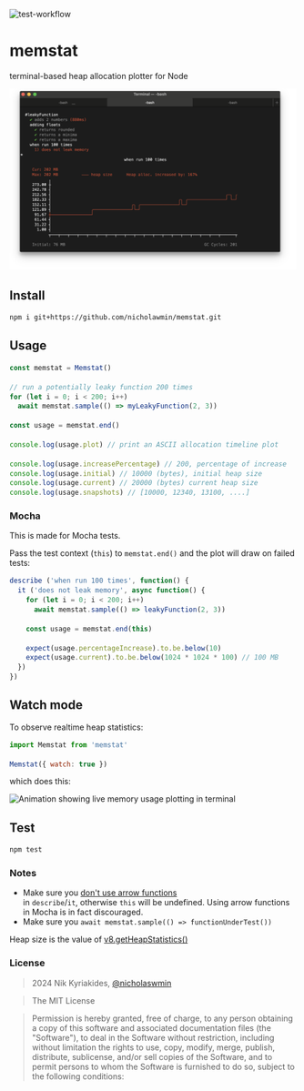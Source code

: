 ![test-workflow][test-workflow-badge]

# memstat

terminal-based heap allocation plotter for Node

![Mocha test with an ASCII plot timeline of the memory usage][demo]

## Install

```bash
npm i git+https://github.com/nicholawmin/memstat.git
```

## Usage

```js
const memstat = Memstat()

// run a potentially leaky function 200 times
for (let i = 0; i < 200; i++)
  await memstat.sample(() => myLeakyFunction(2, 3))

const usage = memstat.end()

console.log(usage.plot) // print an ASCII allocation timeline plot

console.log(usage.increasePercentage) // 200, percentage of increase
console.log(usage.initial) // 10000 (bytes), initial heap size
console.log(usage.current) // 20000 (bytes) current heap size
console.log(usage.snapshots) // [10000, 12340, 13100, ....]
```

### Mocha

This is made for Mocha tests.

Pass the test context (`this`) to `memstat.end()` and the plot will draw on
failed tests:

```js
describe ('when run 100 times', function() {
  it ('does not leak memory', async function() {
    for (let i = 0; i < 200; i++)
      await memstat.sample(() => leakyFunction(2, 3))

    const usage = memstat.end(this)

    expect(usage.percentageIncrease).to.be.below(10)
    expect(usage.current).to.be.below(1024 * 1024 * 100) // 100 MB
  })
})
```

## Watch mode

To observe realtime heap statistics:

```js
import Memstat from 'memstat'

Memstat({ watch: true })
```

which does this:

![Animation showing live memory usage plotting in terminal][watch-demo]


## Test

```bash
npm test
```

### Notes

- Make sure you [don't use arrow functions][no-mocha-arrow]   
  in `describe`/`it`, otherwise `this` will be undefined.
  Using arrow functions in Mocha is in fact discouraged.  
- Make sure you `await memstat.sample(() => functionUnderTest())`

Heap size is the value of [v8.getHeapStatistics()][v8-heap-doc]

### License

> 2024 Nik Kyriakides, [@nicholaswmin][wmin]

> The MIT License

> Permission is hereby granted, free of charge, to any person obtaining a copy
> of this software and associated documentation files (the "Software"), to deal
> in the Software without restriction, including without limitation the rights
> to use, copy, modify, merge, publish, distribute, sublicense, and/or sell
> copies of the Software, and to permit persons to whom the Software is
> furnished to do so, subject to the following conditions:

[wmin]: https://github.com/nicholaswmin
[test-workflow-badge]: https://github.com/nicholaswmin/memstat/actions/workflows/tests.yml/badge.svg
[v8-heap-doc]: https://nodejs.org/api/v8.html#v8getheapstatistics
[demo]: .github/docs/demo.png
[watch-demo]: .github/docs/watch-demo.gif
[no-mocha-arrow]: https://github.com/meteor/guide/issues/318
